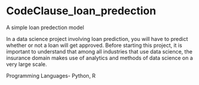 # CodeClause_loan_predection

A simple loan predection model  

In a data science project involving loan prediction, you will have
to predict whether or not a loan will get approved. Before starting this project,
it is important to understand that among all industries that use data science,
the insurance domain makes use of analytics and methods of data science on
a very large scale.

Programming Languages- Python, R

